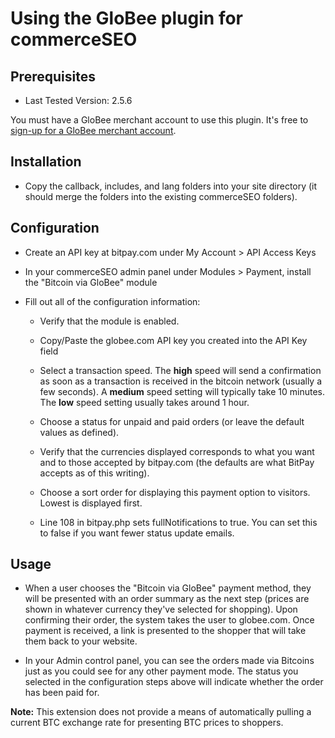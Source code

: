 # Using the GloBee plugin for commerceSEO

## Prerequisites

* Last Tested Version: 2.5.6

You must have a GloBee merchant account to use this plugin.  It's free to [sign-up for a GloBee merchant account](https://globee.com/).


## Installation

+ Copy the callback, includes, and lang folders into your site directory (it should merge the folders into the existing commerceSEO folders).


## Configuration

+ Create an API key at bitpay.com under My Account > API Access Keys

+ In your commerceSEO admin panel under Modules > Payment, install the "Bitcoin via GloBee" module

+ Fill out all of the configuration information:

	+ Verify that the module is enabled.

	+ Copy/Paste the globee.com API key you created into the API Key field

    + Select a transaction speed. The **high** speed will send a confirmation as soon as a transaction is received in the bitcoin network (usually a few seconds). A **medium** speed setting will typically take 10 minutes. The **low** speed setting usually takes around 1 hour.
	
	+ Choose a status for unpaid and paid orders (or leave the default values as defined).

	+ Verify that the currencies displayed corresponds to what you want and to those accepted by bitpay.com (the defaults are what BitPay accepts as of this writing).

    + Choose a sort order for displaying this payment option to visitors. Lowest is displayed first.

    + Line 108 in bitpay.php sets fullNotifications to true. You can set this to false if you want fewer status update emails.


## Usage

+ When a user chooses the "Bitcoin via GloBee" payment method, they will be presented with an order summary as the next step (prices are shown in whatever currency they've selected for shopping). Upon confirming their order, the system takes the user to globee.com. Once payment is received, a link is presented to the shopper that will take them back to your website.

+ In your Admin control panel, you can see the orders made via Bitcoins just as you could see for any other payment mode. The status you selected in the configuration steps above will indicate whether the order has been paid for.

**Note:** This extension does not provide a means of automatically pulling a current BTC exchange rate for presenting BTC prices to shoppers.
